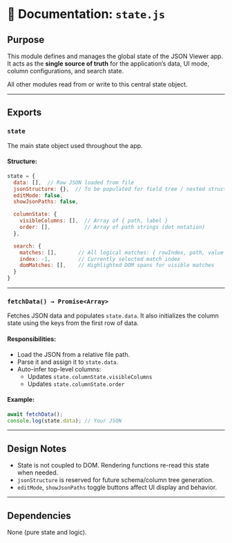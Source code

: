 
# 📄 Documentation: `state.js`

## Purpose

This module defines and manages the global state of the JSON Viewer app. It acts as the **single source of truth** for the application’s data, UI mode, column configurations, and search state.

All other modules read from or write to this central state object.

---

## Exports

### `state`
The main state object used throughout the app.

#### Structure:
```js
state = {
  data: [],  // Raw JSON loaded from file
  jsonStructure: {},  // To be populated for field tree / nested structure
  editMode: false,
  showJsonPaths: false,

  columnState: {
    visibleColumns: [],  // Array of { path, label }
    order: [],           // Array of path strings (dot notation)
  },

  search: {
    matches: [],       // All logical matches: { rowIndex, path, value }
    index: -1,         // Currently selected match index
    domMatches: [],    // Highlighted DOM spans for visible matches
  }
}
```

---

### `fetchData() → Promise<Array>`

Fetches JSON data and populates `state.data`. It also initializes the column state using the keys from the first row of data.

#### Responsibilities:
- Load the JSON from a relative file path.
- Parse it and assign it to `state.data`.
- Auto-infer top-level columns:
  - Updates `state.columnState.visibleColumns`
  - Updates `state.columnState.order`

#### Example:
```js
await fetchData();
console.log(state.data); // Your JSON
```

---

## Design Notes

- State is not coupled to DOM. Rendering functions re-read this state when needed.
- `jsonStructure` is reserved for future schema/column tree generation.
- `editMode`, `showJsonPaths` toggle buttons affect UI display and behavior.

---

## Dependencies

None (pure state and logic).
